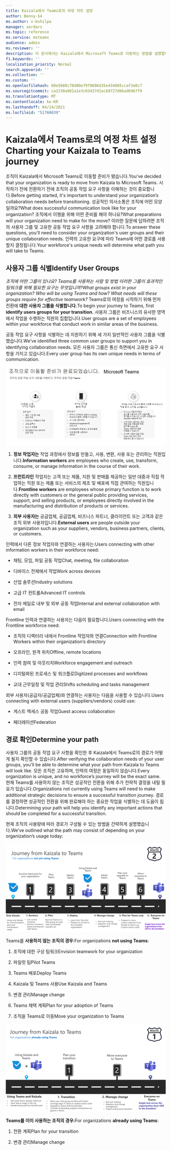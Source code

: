 ```yaml
---
title: Kaizala에서 Teams로의 여정 차트 설정
author: Benny-54
ms.author: v-bshilpa
manager: serdars
ms.topic: reference
ms.service: msteams
audience: admin
ms.reviewer: ''
description: 이 문서에서는 Kaizala에서 Microsoft Teams로 이동하는 방법을 설명합니다.
f1.keywords: ''
localization_priority: Normal
search.appverid: ''
ms.collection: ''
ms.custom: ''
ms.openlocfilehash: 68e5088c70d80e79f0606d35e434685ccaf3e0c7
ms.sourcegitcommit: ca2230a981a1e3c03437d1ecb8727d66ad6967f9
ms.translationtype: MT
ms.contentlocale: ko-KR
ms.lasthandoff: 04/14/2021
ms.locfileid: "51760639"
---
```

# <a name="charting-your-kaizala-to-teams-journey"></a><span data-ttu-id="71f38-103">Kaizala에서 Teams로의 여정 차트 설정</span><span class="sxs-lookup"><span data-stu-id="71f38-103">Charting your Kaizala to Teams journey</span></span>

<span data-ttu-id="71f38-104">조직이 Kaizala에서 Microsoft Teams로 이동할 준비가 됐습니다.</span><span class="sxs-lookup"><span data-stu-id="71f38-104">You’ve decided that your organization is ready to move from Kaizala to Microsoft Teams.</span></span> <span data-ttu-id="71f38-105">시작하기 전에 전환하기 전에 조직의 공동 작업 요구 사항을 이해하는 것이 중요합니다.</span><span class="sxs-lookup"><span data-stu-id="71f38-105">Before getting started, it's important to understand your organization’s collaboration needs before transitioning.</span></span> <span data-ttu-id="71f38-106">성공적인 의사소통은 조직에 어떤 모양일까요?</span><span class="sxs-lookup"><span data-stu-id="71f38-106">What does successful communication look like for your organization?</span></span> <span data-ttu-id="71f38-107">조직에서 이행을 위해 어떤 준비를 해야 하나요?</span><span class="sxs-lookup"><span data-stu-id="71f38-107">What preparations will your organization need to make for the move?</span></span> <span data-ttu-id="71f38-108">이러한 질문에 답하려면 조직의 사용자 그룹 및 고유한 공동 작업 요구 사항을 고려해야 합니다.</span><span class="sxs-lookup"><span data-stu-id="71f38-108">To answer these questions, you'll need to consider your organization's user groups and their unique collaboration needs.</span></span> <span data-ttu-id="71f38-109">인력의 고유한 요구에 따라 Teams에 어떤 경로를 사용할지 결정됩니다.</span><span class="sxs-lookup"><span data-stu-id="71f38-109">Your workforce's unique needs will determine what path you will take to Teams.</span></span>

## <a name="identify-user-groups"></a><span data-ttu-id="71f38-110">사용자 그룹 식별</span><span class="sxs-lookup"><span data-stu-id="71f38-110">Identify User Groups</span></span>

<span data-ttu-id="71f38-111">*조직에 어떤 그룹이 있나요? Teams를 사용하는 사람 및 방법 이러한 그룹이 효과적인 팀워크를 위해 필요한 요구는 무엇입니까?*</span><span class="sxs-lookup"><span data-stu-id="71f38-111">*What groups exist in your organization? Who will be using Teams and how? What needs will these groups require for effective teamwork?*</span></span> <span data-ttu-id="71f38-112">Teams로의 여정을 시작하기 위해 먼저 전환에 **대한 사용자 그룹을 식별합니다.**</span><span class="sxs-lookup"><span data-stu-id="71f38-112">To begin your journey to Teams, first **identify users groups for your transition.**</span></span>  <span data-ttu-id="71f38-113">사용자 그룹은 비즈니스의 유사한 영역에서 작업을 수행하는 직원의 집합입니다.</span><span class="sxs-lookup"><span data-stu-id="71f38-113">User groups are a set of employees within your workforce that conduct work in similar areas of the business.</span></span> 

<span data-ttu-id="71f38-114">공동 작업 요구 사항을 식별하는 데 지원하기 위해 세 가지 일반적인 사용자 그룹을 식별했습니다.</span><span class="sxs-lookup"><span data-stu-id="71f38-114">We’ve identified three common user groups to support you in identifying collaboration needs.</span></span> <span data-ttu-id="71f38-115">모든 사용자 그룹은 통신 측면에서 고유한 요구 사항을 가지고 있습니다.</span><span class="sxs-lookup"><span data-stu-id="71f38-115">Every user group has its own unique needs in terms of communication.</span></span> 

![전환을 위한 사용자 그룹 차트](media/kaizala-user-groups.png)

 1. <span data-ttu-id="71f38-117">**정보 작업자는** 작업 과정에서 정보를 만들고, 사용, 변환, 사용 또는 관리하는 직원입니다.</span><span class="sxs-lookup"><span data-stu-id="71f38-117">**Information workers** are employees who create, use, transform, consume, or manage information in the course of their work.</span></span>

 2. <span data-ttu-id="71f38-118">**프런트라인** 작업자는 고객 또는 제품, 지원 및 판매를 제공하는 일반 대중과 직접 작업하는 직원 또는 제품 또는 서비스의 제조 및 배포에 직접 관여하는 직원입니다.</span><span class="sxs-lookup"><span data-stu-id="71f38-118">**Frontline workers** are employees whose primary function is to work directly with customers or the general public providing services, support, and selling products, or employees directly involved in the manufacturing and distribution of products or services.</span></span>
 
 3. <span data-ttu-id="71f38-119">**외부 사용자는** 공급업체, 공급업체, 비즈니스 파트너, 클라이언트 또는 고객과 같은 조직 외부 사용자입니다.</span><span class="sxs-lookup"><span data-stu-id="71f38-119">**External users** are people outside your organization such as your suppliers, vendors, business partners, clients, or customers.</span></span> 
 
<span data-ttu-id="71f38-120">인력에서 다른 정보 작업자와 연결하는 사용자는:</span><span class="sxs-lookup"><span data-stu-id="71f38-120">Users connecting with other information workers in their workforce need:</span></span>

 - <span data-ttu-id="71f38-121">채팅, 모임, 파일 공동 작업</span><span class="sxs-lookup"><span data-stu-id="71f38-121">Chat, meeting, file collaboration</span></span>
 
 - <span data-ttu-id="71f38-122">디바이스 전체에서 작업</span><span class="sxs-lookup"><span data-stu-id="71f38-122">Work across devices</span></span>
 
 - <span data-ttu-id="71f38-123">산업 솔루션</span><span class="sxs-lookup"><span data-stu-id="71f38-123">Industry solutions</span></span>
 
 - <span data-ttu-id="71f38-124">고급 IT 컨트롤</span><span class="sxs-lookup"><span data-stu-id="71f38-124">Advanced IT controls</span></span>
  
 - <span data-ttu-id="71f38-125">전자 메일로 내부 및 외부 공동 작업</span><span class="sxs-lookup"><span data-stu-id="71f38-125">Internal and external collaboration with email</span></span>

<span data-ttu-id="71f38-126">Frontline 인력과 연결하는 사용자는 다음이 필요합니다.</span><span class="sxs-lookup"><span data-stu-id="71f38-126">Users connecting with the Frontline workforce need:</span></span>

 - <span data-ttu-id="71f38-127">조직의 디렉터리 내에서 Frontline 작업자와 연결</span><span class="sxs-lookup"><span data-stu-id="71f38-127">Connection with Frontline Workers within their organization’s directory</span></span>
 
 - <span data-ttu-id="71f38-128">오프라인, 원격 위치</span><span class="sxs-lookup"><span data-stu-id="71f38-128">Offline, remote locations</span></span>
 
 - <span data-ttu-id="71f38-129">인력 참여 및 아웃리치</span><span class="sxs-lookup"><span data-stu-id="71f38-129">Workforce engagement and outreach</span></span>
 
 - <span data-ttu-id="71f38-130">디지털화된 프로세스 및 워크플로</span><span class="sxs-lookup"><span data-stu-id="71f38-130">Digitized processes and workflows</span></span>
 
 - <span data-ttu-id="71f38-131">교대 근무일정 및 작업 관리</span><span class="sxs-lookup"><span data-stu-id="71f38-131">Shifts scheduling and tasks management</span></span>

<span data-ttu-id="71f38-132">외부 사용자(공급자/공급업체)와 연결하는 사용자는 다음을 사용할 수 있습니다.</span><span class="sxs-lookup"><span data-stu-id="71f38-132">Users connecting with external users (suppliers/vendors) could use:</span></span>
 - <span data-ttu-id="71f38-133">게스트 액세스 공동 작업</span><span class="sxs-lookup"><span data-stu-id="71f38-133">Guest access collaboration</span></span>
 
 - <span data-ttu-id="71f38-134">페더레이션</span><span class="sxs-lookup"><span data-stu-id="71f38-134">Federation</span></span> 

## <a name="determine-your-path"></a><span data-ttu-id="71f38-135">경로 확인</span><span class="sxs-lookup"><span data-stu-id="71f38-135">Determine your path</span></span>

<span data-ttu-id="71f38-136">사용자 그룹의 공동 작업 요구 사항을 확인한 후 Kaizala에서 Teams로의 경로가 어떻게 될지 확인할 수 있습니다.</span><span class="sxs-lookup"><span data-stu-id="71f38-136">After verifying the collaboration needs of your user groups, you'll be able to determine what your path from Kaizala to Teams will look like.</span></span> <span data-ttu-id="71f38-137">모든 조직은 고유하며, 인력의 여정은 동일하지 않습니다.</span><span class="sxs-lookup"><span data-stu-id="71f38-137">Every organization is unique, and no workforce’s journey will be the exact same.</span></span> <span data-ttu-id="71f38-138">현재 Teams를 사용하지 않는 조직은 성공적인 전환을 위해 추가 전략적 결정을 내릴 필요가 있습니다.</span><span class="sxs-lookup"><span data-stu-id="71f38-138">Organizations not currently using Teams will need to make additional strategic decisions to ensure a successful transition journey.</span></span> <span data-ttu-id="71f38-139">경로를 결정하면 성공적인 전환을 위해 완료해야 하는 중요한 작업을 식별하는 데 도움이 됩니다.</span><span class="sxs-lookup"><span data-stu-id="71f38-139">Determining your path will help you identify any important actions that should be completed for a successful transition.</span></span>

<span data-ttu-id="71f38-140">현재 조직의 사용량에 따라 경로가 구성될 수 있는 방법을 간략하게 설명했습니다.</span><span class="sxs-lookup"><span data-stu-id="71f38-140">We’ve outlined what the path may consist of depending on your organization’s usage today:</span></span>  

![현재 Teams를 사용하지 않는 조직의 경로](media/kaizala-not-using-teams.png)

<span data-ttu-id="71f38-142">Teams를 **사용하지 않는 조직의 경우**:</span><span class="sxs-lookup"><span data-stu-id="71f38-142">For organizations **not using Teams**:</span></span>

 1. <span data-ttu-id="71f38-143">조직에 대한 구상 팀워크</span><span class="sxs-lookup"><span data-stu-id="71f38-143">Envision teamwork for your organization</span></span>
 
 2. <span data-ttu-id="71f38-144">파일럿 팀</span><span class="sxs-lookup"><span data-stu-id="71f38-144">Pilot Teams</span></span>
  
 3. <span data-ttu-id="71f38-145">Teams 배포</span><span class="sxs-lookup"><span data-stu-id="71f38-145">Deploy Teams</span></span>
  
 4. <span data-ttu-id="71f38-146">Kaizala 및 Teams 사용</span><span class="sxs-lookup"><span data-stu-id="71f38-146">Use Kaizala and Teams</span></span>
  
 5. <span data-ttu-id="71f38-147">변경 관리</span><span class="sxs-lookup"><span data-stu-id="71f38-147">Manage change</span></span>
 
 6. <span data-ttu-id="71f38-148">Teams 채택 계획</span><span class="sxs-lookup"><span data-stu-id="71f38-148">Plan for your adoption of Teams</span></span>
 
 7. <span data-ttu-id="71f38-149">조직을 Teams로 이동</span><span class="sxs-lookup"><span data-stu-id="71f38-149">Move your organization to Teams</span></span>

![현재 Teams를 사용하는 조직의 경로](media/kaizala-using-teams.png)

<span data-ttu-id="71f38-151">**Teams를 이미 사용하는 조직의 경우:**</span><span class="sxs-lookup"><span data-stu-id="71f38-151">For organizations **already using Teams**:</span></span>

 1. <span data-ttu-id="71f38-152">전환 계획</span><span class="sxs-lookup"><span data-stu-id="71f38-152">Plan for your transition</span></span>
 
 2. <span data-ttu-id="71f38-153">변경 관리</span><span class="sxs-lookup"><span data-stu-id="71f38-153">Manage change</span></span>
 

 
